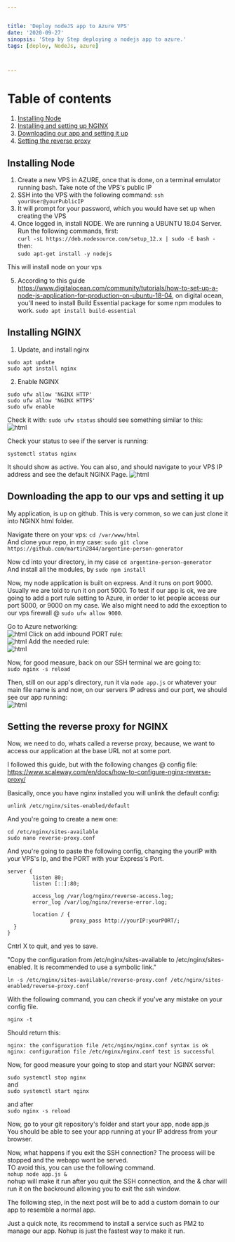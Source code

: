 ```yaml
---


title: 'Deploy nodeJS app to Azure VPS'
date: '2020-09-27'
sinopsis: 'Step by Step deploying a nodejs app to azure.'
tags: [deploy, NodeJs, azure]



---
```


# Table of contents
1. [Installing Node](#introduction)
2. [Installing and setting up NGINX](#nginx)
3. [Downloading our app and setting it up](#setupapp)
4. [Setting the reverse proxy](#proxy)

## Installing Node <a name="introduction"></a>

1. Create a new VPS in AZURE, once that is done, on a terminal emulator running bash. Take note of the VPS's public IP
2. SSH into the VPS with the following command: `ssh yourUser@yourPublicIP` 
3. It will prompt for your password, which you would have set up when creating the VPS
4. Once logged in, install NODE. We are running a UBUNTU 18.04 Server.
Run the following commands, first:  
`curl -sL https://deb.nodesource.com/setup_12.x | sudo -E bash -` 
then:  
`sudo apt-get install -y nodejs`

This will install node on your vps

5. According to this guide https://www.digitalocean.com/community/tutorials/how-to-set-up-a-node-js-application-for-production-on-ubuntu-18-04, on digital ocean, you'll need to install Build Essential package for some npm modules to work.
`sudo apt install build-essential`

## Installing NGINX <a name="nginx"></a>

1. Update, and install nginx 

```
sudo apt update
sudo apt install nginx
```

2. Enable NGINX
```
sudo ufw allow 'NGINX HTTP'
sudo ufw allow 'NGINX HTTPS'
sudo ufw enable
```

Check it with: `sudo ufw status` should see something similar to this:  
![html](./images/azure-ufw.png)   

Check your status to see if the server is running:

`systemctl status nginx`   

It should show as active. You can also, and should navigate to your VPS IP address and see the default NGINX Page.
![html](./images/azure-nginx.png)   

## Downloading the app to our vps and setting it up <a name="setupapp"></a>
My application, is up on github. This is very common, so we can just clone it into NGINX html folder.   

Navigate there on your vps:  `cd /var/www/html`   
And clone your repo, in my case:  `sudo git clone https://github.com/martin2844/argentine-person-generator`     

Now cd into your directory, in my case `cd argentine-person-generator`    
And install all the modules, by `sudo npm install`  

Now, my node application is built on express. And it runs on port 9000. Usually we are told to run it on port 5000. 
To test if our app is ok, we are going to add a port rule setting to Azure, in order to let people access our port 5000, or 9000 on my case. We also might need to add the exception to our vps firewall @ `sudo ufw allow 9000`.

Go to Azure networking:     
![html](./images/azure-net.png) 
Click on add inbound PORT rule:     
![html](./images/azure-port.png) 
Add the needed rule:  
![html](./images/azure-5000.png)    

Now, for good measure, back on our SSH terminal we are going to:   
`sudo nginx -s reload`

Then, still on our app's directory, run it via `node app.js` or whatever your main file name is and now, on our servers IP adress and our port, we should see our app running:     
![html](./images/azure-firstrun.png)

## Setting the reverse proxy for NGINX <a name="proxy"></a>
Now, we need to do, whats called a reverse proxy, because, we want to access our application at the base URL not at some port.

I followed this guide, but with the following changes @ config file:
https://www.scaleway.com/en/docs/how-to-configure-nginx-reverse-proxy/

Basically, once you have nginx installed you will unlink the default config:  
  
`unlink /etc/nginx/sites-enabled/default`   
  
And you're going to create a new one:  

```
cd /etc/nginx/sites-available
sudo nano reverse-proxy.conf
```
And you're going to paste the following config, changing the yourIP with your VPS's Ip, and the PORT with your Express's Port.   


```
server {
        listen 80;
        listen [::]:80;

        access_log /var/log/nginx/reverse-access.log;
        error_log /var/log/nginx/reverse-error.log;

        location / {
                    proxy_pass http://yourIP:yourPORT/;
  }
}
```   

Cntrl X to quit, and yes to save.   

"Copy the configuration from /etc/nginx/sites-available to /etc/nginx/sites-enabled. It is recommended to use a symbolic link."   


`ln -s /etc/nginx/sites-available/reverse-proxy.conf /etc/nginx/sites-enabled/reverse-proxy.conf`   

With the following command, you can check if you've any mistake on your config file.   

`nginx -t`   
  
Should return this:
```
nginx: the configuration file /etc/nginx/nginx.conf syntax is ok
nginx: configuration file /etc/nginx/nginx.conf test is successful
```

Now, for good measure your going to stop and start your NGINX server:

`sudo systemctl stop nginx`   
and   
`sudo systemctl start nginx`    
  
and after   
`sudo nginx -s reload`   

Now, go to your git repository's folder and start your app, node app.js   
You should be able to see your app running at your IP address from your browser.   
  
Now, what happens if you exit the SSH connection? The process will be stopped and the webapp wont be served.  
TO avoid this, you can use the following command.  
`nohup node app.js &`   
nohup will make it run after you quit the SSH connection, and the & char will run it on the backround allowing you to exit the ssh window.   

The following step, in the next post will be to add a custom domain to our app to resemble a normal app.   

Just a quick note, its recommend to install a service such as PM2 to manage our app. Nohup is just the fastest way to make it run.

